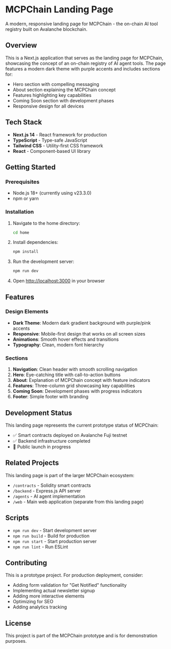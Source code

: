 # MCPChain Landing Page

A modern, responsive landing page for MCPChain - the on-chain AI tool registry built on Avalanche blockchain.

## Overview

This is a Next.js application that serves as the landing page for MCPChain, showcasing the concept of an on-chain registry of AI agent tools. The page features a modern dark theme with purple accents and includes sections for:

- Hero section with compelling messaging
- About section explaining the MCPChain concept
- Features highlighting key capabilities
- Coming Soon section with development phases
- Responsive design for all devices

## Tech Stack

- **Next.js 14** - React framework for production
- **TypeScript** - Type-safe JavaScript
- **Tailwind CSS** - Utility-first CSS framework
- **React** - Component-based UI library

## Getting Started

### Prerequisites

- Node.js 18+ (currently using v23.3.0)
- npm or yarn

### Installation

1. Navigate to the home directory:
   ```bash
   cd home
   ```

2. Install dependencies:
   ```bash
   npm install
   ```

3. Run the development server:
   ```bash
   npm run dev
   ```

4. Open [http://localhost:3000](http://localhost:3000) in your browser

## Features

### Design Elements
- **Dark Theme**: Modern dark gradient background with purple/pink accents
- **Responsive**: Mobile-first design that works on all screen sizes
- **Animations**: Smooth hover effects and transitions
- **Typography**: Clean, modern font hierarchy

### Sections
1. **Navigation**: Clean header with smooth scrolling navigation
2. **Hero**: Eye-catching title with call-to-action buttons
3. **About**: Explanation of MCPChain concept with feature indicators
4. **Features**: Three-column grid showcasing key capabilities
5. **Coming Soon**: Development phases with progress indicators
6. **Footer**: Simple footer with branding

## Development Status

This landing page represents the current prototype status of MCPChain:
- ✅ Smart contracts deployed on Avalanche Fuji testnet
- ✅ Backend infrastructure completed
- 🔄 Public launch in progress

## Related Projects

This landing page is part of the larger MCPChain ecosystem:
- `/contracts` - Solidity smart contracts
- `/backend` - Express.js API server
- `/agents` - AI agent implementation
- `/web` - Main web application (separate from this landing page)

## Scripts

- `npm run dev` - Start development server
- `npm run build` - Build for production
- `npm run start` - Start production server
- `npm run lint` - Run ESLint

## Contributing

This is a prototype project. For production deployment, consider:
- Adding form validation for "Get Notified" functionality
- Implementing actual newsletter signup
- Adding more interactive elements
- Optimizing for SEO
- Adding analytics tracking

## License

This project is part of the MCPChain prototype and is for demonstration purposes. 